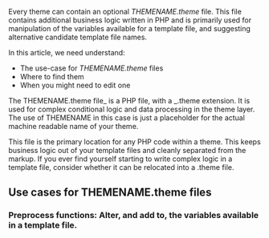 Every theme can contain an optional _THEMENAME.theme_ file. This file contains additional business logic written in PHP and is primarily used for manipulation of the variables available for a template file, and suggesting alternative candidate template file names.

In this article, we need understand:

* The use-case for _THEMENAME.theme_ files
* Where to find them
* When you might need to edit one

The THEMENAME.theme file_ is a PHP file, with a _.theme extension. It is used for complex conditional logic and data processing in the theme layer. The use of THEMENAME in this case is just a placeholder for the actual machine readable name of your theme.

This file is the primary location for any PHP code within a theme. This keeps business logic out of your template files and cleanly separated from the markup. If you ever find yourself starting to write complex logic in a template file, consider whether it can be relocated into a .theme file.

## Use cases for THEMENAME.theme files

### Preprocess functions: Alter, and add to, the variables available in a template file.



